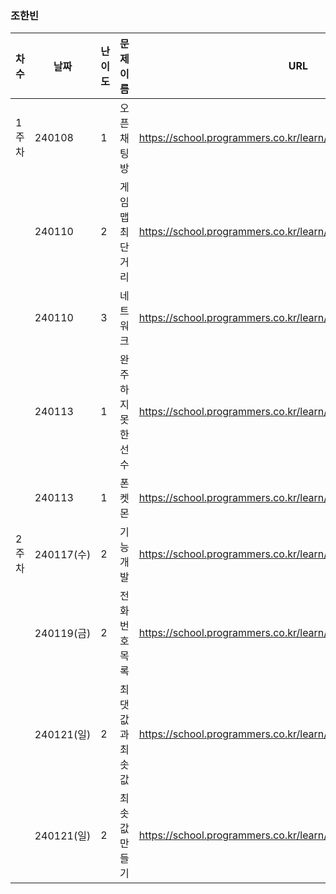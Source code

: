 
### 조한빈
|차수|날짜|난이도|문제 이름|URL|비고|
|----|----|----|----|----|----|
|1주차|240108|1|오픈채팅방|https://school.programmers.co.kr/learn/courses/30/lessons/42888||
||240110|2|게임 맵 최단거리|https://school.programmers.co.kr/learn/courses/30/lessons/1844||
||240110|3|네트워크|https://school.programmers.co.kr/learn/courses/30/lessons/43162||
||240113|1|완주하지 못한 선수|https://school.programmers.co.kr/learn/courses/30/lessons/42576||
||240113|1|폰켓몬|https://school.programmers.co.kr/learn/courses/30/lessons/1845||
|2주차|240117(수)|2|기능개발|https://school.programmers.co.kr/learn/courses/30/lessons/42586||
||240119(금)|2|전화번호 목록|https://school.programmers.co.kr/learn/courses/30/lessons/42577||
||240121(일)|2|최댓값과 최솟값|https://school.programmers.co.kr/learn/courses/30/lessons/12939||
||240121(일)|2|최솟값 만들기|https://school.programmers.co.kr/learn/courses/30/lessons/12941||
